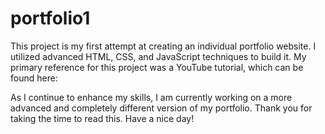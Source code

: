 # portfolio1

This project is my first attempt at creating an individual portfolio website. I utilized advanced HTML, CSS, and JavaScript techniques to build it. My primary reference for this project was a YouTube tutorial, which can be found here:

As I continue to enhance my skills, I am currently working on a more advanced and completely different version of my portfolio. Thank you for taking the time to read this. Have a nice day!
